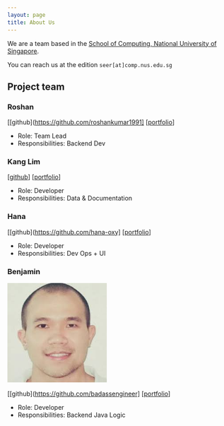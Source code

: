 ```yaml
---
layout: page
title: About Us
---
```


We are a team based in the [School of Computing, National University of Singapore](http://www.comp.nus.edu.sg).

You can reach us at the edition `seer[at]comp.nus.edu.sg`

## Project team

### Roshan

[comment]: <> (<img src="images/johndoe.png" width="200px">)

[[github](https://github.com/roshankumar1991]
[[portfolio](team/Roshan.md)]

* Role: Team Lead
* Responsibilities: Backend Dev

### Kang Lim

[comment]: <> (<img src="images/johndoe.png" width="200px">)

[[github](https://github.com/Opkko)] [[portfolio](team/Kang.md)]

* Role: Developer
* Responsibilities: Data & Documentation

### Hana

[comment]: <> (<img src="images/johndoe.png" width="200px">)

[[github](https://github.com/hana-oxy]
[[portfolio](team/Hana.md)]

* Role: Developer
* Responsibilities: Dev Ops + UI

### Benjamin

![](team/badassengineer.jfif)

[[github](https://github.com/badassengineer]
[[portfolio](team/badassengineer.md)]

* Role: Developer
* Responsibilities: Backend Java Logic

